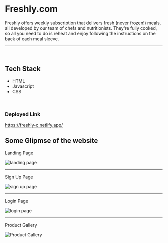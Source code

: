 # Freshly.com
Freshly offers weekly subscription that delivers fresh (never frozen!) meals, all developed by our team of chefs and nutritionists. They're fully cooked, so all you need to do is reheat and enjoy following the instructions on the back of each meal sleeve.
<hr/>
<br/>
<h2>Tech Stack</h2>
<ul>
  <li>HTML</li>
  <li>Javascript</li>
  <li>CSS</li>
  </ul>
  
  <br/>
  
  <h3>Deployed Link</h3>
<a href="https://freshly-c.netlify.app/
">https://freshly-c.netlify.app/
</a>

<h2>Some Glipmse of the website</h2>

<p>Landing Page</p>
<img src="" alt="landing page">

<hr>
<p>Sign Up Page</p>
<img src="" alt="sign up page">

<hr>
<p>Login Page</p>
<img src="" alt="login page">

<hr>
<p>Product Gallery</p>
<img src="" alt="Product Gallery">
